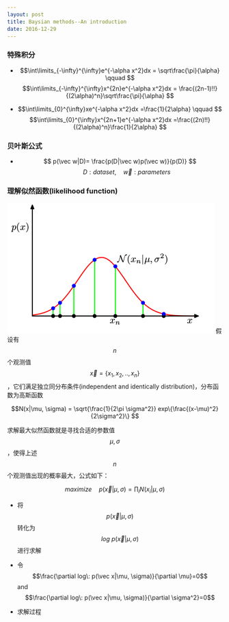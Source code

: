 ```yaml
---
layout: post
title: Baysian methods--An introduction
date: 2016-12-29
---
```

### 特殊积分

* $$\int\limits_{-\infty}^{\infty}e^{-\alpha x^2}dx  =  \sqrt\frac{\pi}{\alpha} \qquad $$
$$\int\limits_{-\infty}^{\infty}x^{2n}e^{-\alpha x^2}dx = \frac{(2n-1)!!}{(2\alpha)^n}\sqrt\frac{\pi}{\alpha} $$

* $$\int\limits_{0}^{\infty}xe^{-\alpha x^2}dx  =\frac{1}{2\alpha} \qquad $$
$$\int\limits_{0}^{\infty}x^{2n+1}e^{-\alpha x^2}dx  =\frac{(2n)!!}{(2\alpha)^n}\frac{1}{2\alpha} $$

### 贝叶斯公式
* $$ p(\vec w|D)= \frac{p(D|\vec w)p(\vec w)}{p(D)} $$
 $$\qquad D: dataset,\quad \vec w: parameters $$

### 理解似然函数(likelihood function)
![gaussin_distribution](/assets/images/gaussin_distribution.png)
 假设有$$n$$个观测值$$\vec x = \{x_1, x_2, .., x_n\}$$，它们满足独立同分布条件(independent and identically distribution)，分布函数为高斯函数

 $$N(x|\mu, \sigma) = \sqrt{\frac{1}{2\pi \sigma^2}} exp\{\frac{(x-\mu)^2}{2\sigma^2}\} $$

 求解最大似然函数就是寻找合适的参数值 $$\mu, \sigma$$，使得上述$$n$$个观测值出现的概率最大，公式如下：

 $$maximize\quad p(\vec x|\mu, \sigma)=\prod_i N(x_i|\mu,\sigma) $$



  * 将
  $$p(\vec x|\mu, \sigma)$$
  转化为
  $$log\: p(\vec x|\mu, \sigma)$$
  进行求解

  * 令
  $$\frac{\partial log\: p(\vec x|\mu, \sigma)}{\partial \mu}=0$$
  and
  $$\frac{\partial log\: p(\vec x|\mu, \sigma)}{\partial \sigma^2}=0$$

* 求解过程
